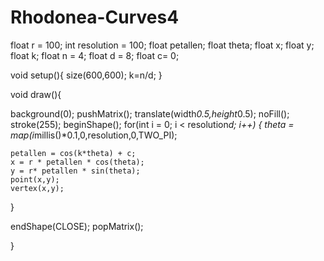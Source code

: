 # Rhodonea-Curves4
float r = 100;
int resolution = 100;
float petallen;
float theta;
float x;
float y;
float k;
float n = 4;
float d = 8;
float c= 0;

void setup(){
  size(600,600);
  k=n/d;
}

void draw(){
  
  background(0);
  pushMatrix();
  translate(width*0.5,height*0.5);
  noFill();
  stroke(255);
  beginShape();
  for(int i = 0; i < resolution*d; i++) {
    theta = map(i*millis()*0.1,0,resolution,0,TWO_PI);
    
    petallen = cos(k*theta) + c;
    x = r * petallen * cos(theta);
    y = r* petallen * sin(theta);
    point(x,y);
    vertex(x,y);

  }
  
  endShape(CLOSE);
  popMatrix();
  
}
